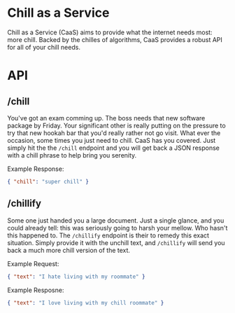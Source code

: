 # Chill as a Service
Chill as a Service (CaaS) aims to provide what the internet needs most: more chill. 
Backed by the chilles of algorithms, CaaS provides a robust API for all of your chill 
needs.

# API
## /chill
You've got an exam comming up. The boss needs that new software package
by Friday. Your significant other is really putting on the pressure
to try that new hookah bar that you'd really rather not go visit. What
ever the occasion, some times you just need to chill. CaaS has you 
covered. Just simply hit the the `/chill` endpoint and you will get 
back a JSON response with a chill phrase to help bring you serenity.

Example Response:
```json
{ "chill": "super chill" }
```

## /chillify
Some one just handed you a large document. Just a single glance, and you could
already tell: this was seriously going to harsh your mellow. Who hasn't this 
happened to. The `/chillify` endpoint is their to remedy this exact situation.
Simply provide it with the unchill text, and `/chillify` will send you back
a much more chill version of the text.

Example Request:
```json
{ "text": "I hate living with my roommate" }
```

Example Resposne:
```json
{ "text": "I love living with my chill roommate" }
```
